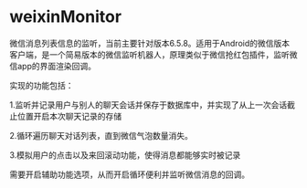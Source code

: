 # weixinMonitor
微信消息列表信息的监听，当前主要针对版本6.5.8。适用于Android的微信版本客户端，是一个简易版本的微信监听机器人，原理类似于微信抢红包插件，监听微信app的界面渲染回调。

实现的功能包括：

1.监听并记录用户与别人的聊天会话并保存于数据库中，并实现了从上一次会话截止位置开启本次聊天记录的存储

2.循环遍历聊天对话列表，直到微信气泡数量消失。 

3.模拟用户的点击以及来回滚动功能，使得消息都能够实时被记录


需要开启辅助功能选项，从而开启循环便利并监听微信消息的回调。
